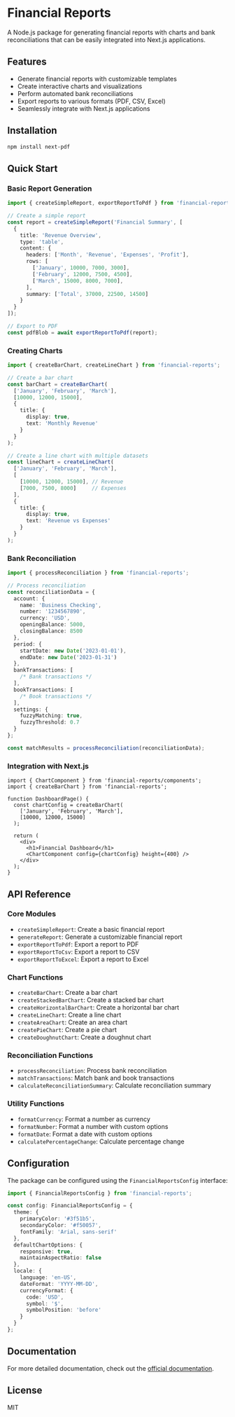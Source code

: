 # Financial Reports

A Node.js package for generating financial reports with charts and bank reconciliations that can be easily integrated into Next.js applications.

## Features

- Generate financial reports with customizable templates
- Create interactive charts and visualizations
- Perform automated bank reconciliations
- Export reports to various formats (PDF, CSV, Excel)
- Seamlessly integrate with Next.js applications

## Installation

```bash
npm install next-pdf
```

## Quick Start

### Basic Report Generation

```typescript
import { createSimpleReport, exportReportToPdf } from 'financial-reports';

// Create a simple report
const report = createSimpleReport('Financial Summary', [
  {
    title: 'Revenue Overview',
    type: 'table',
    content: {
      headers: ['Month', 'Revenue', 'Expenses', 'Profit'],
      rows: [
        ['January', 10000, 7000, 3000],
        ['February', 12000, 7500, 4500],
        ['March', 15000, 8000, 7000],
      ],
      summary: ['Total', 37000, 22500, 14500]
    }
  }
]);

// Export to PDF
const pdfBlob = await exportReportToPdf(report);
```

### Creating Charts

```typescript
import { createBarChart, createLineChart } from 'financial-reports';

// Create a bar chart
const barChart = createBarChart(
  ['January', 'February', 'March'], 
  [10000, 12000, 15000],
  {
    title: {
      display: true,
      text: 'Monthly Revenue'
    }
  }
);

// Create a line chart with multiple datasets
const lineChart = createLineChart(
  ['January', 'February', 'March'],
  [
    [10000, 12000, 15000], // Revenue
    [7000, 7500, 8000]     // Expenses
  ],
  {
    title: {
      display: true,
      text: 'Revenue vs Expenses'
    }
  }
);
```

### Bank Reconciliation

```typescript
import { processReconciliation } from 'financial-reports';

// Process reconciliation
const reconciliationData = {
  account: {
    name: 'Business Checking',
    number: '1234567890',
    currency: 'USD',
    openingBalance: 5000,
    closingBalance: 8500
  },
  period: {
    startDate: new Date('2023-01-01'),
    endDate: new Date('2023-01-31')
  },
  bankTransactions: [
    /* Bank transactions */
  ],
  bookTransactions: [
    /* Book transactions */
  ],
  settings: {
    fuzzyMatching: true,
    fuzzyThreshold: 0.7
  }
};

const matchResults = processReconciliation(reconciliationData);
```

### Integration with Next.js

```tsx
import { ChartComponent } from 'financial-reports/components';
import { createBarChart } from 'financial-reports';

function DashboardPage() {
  const chartConfig = createBarChart(
    ['January', 'February', 'March'], 
    [10000, 12000, 15000]
  );

  return (
    <div>
      <h1>Financial Dashboard</h1>
      <ChartComponent config={chartConfig} height={400} />
    </div>
  );
}
```

## API Reference

### Core Modules

- `createSimpleReport`: Create a basic financial report
- `generateReport`: Generate a customizable financial report
- `exportReportToPdf`: Export a report to PDF
- `exportReportToCsv`: Export a report to CSV
- `exportReportToExcel`: Export a report to Excel

### Chart Functions

- `createBarChart`: Create a bar chart
- `createStackedBarChart`: Create a stacked bar chart
- `createHorizontalBarChart`: Create a horizontal bar chart
- `createLineChart`: Create a line chart
- `createAreaChart`: Create an area chart
- `createPieChart`: Create a pie chart
- `createDoughnutChart`: Create a doughnut chart

### Reconciliation Functions

- `processReconciliation`: Process bank reconciliation
- `matchTransactions`: Match bank and book transactions
- `calculateReconciliationSummary`: Calculate reconciliation summary

### Utility Functions

- `formatCurrency`: Format a number as currency
- `formatNumber`: Format a number with custom options
- `formatDate`: Format a date with custom options
- `calculatePercentageChange`: Calculate percentage change

## Configuration

The package can be configured using the `FinancialReportsConfig` interface:

```typescript
import { FinancialReportsConfig } from 'financial-reports';

const config: FinancialReportsConfig = {
  theme: {
    primaryColor: '#3f51b5',
    secondaryColor: '#f50057',
    fontFamily: 'Arial, sans-serif'
  },
  defaultChartOptions: {
    responsive: true,
    maintainAspectRatio: false
  },
  locale: {
    language: 'en-US',
    dateFormat: 'YYYY-MM-DD',
    currencyFormat: {
      code: 'USD',
      symbol: '$',
      symbolPosition: 'before'
    }
  }
};
```

## Documentation

For more detailed documentation, check out the [official documentation](https://github.com/fedelombar/next-pdf).

## License

MIT

